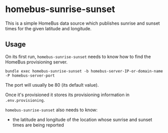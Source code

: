 # homebus-sunrise-sunset

This is a simple HomeBus data source which publishes sunrise and sunset times for the given latitude and longitude.

## Usage

On its first run, `homebus-sunrise-sunset` needs to know how to find the HomeBus provisioning server.

```
bundle exec homebus-sunrise-sunset -b homebus-server-IP-or-domain-name -P homebus-server-port
```

The port will usually be 80 (its default value).

Once it's provisioned it stores its provisioning information in `.env.provisioning`.

`homebus-sunrise-sunset` also needs to know:

- the latitude and longitude of the location whose sunrise and sunset times are being reported

